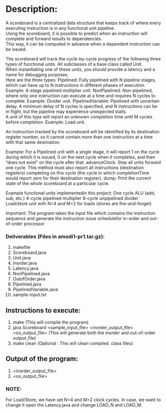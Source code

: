 # Description:
A scoreboard is a centralized data structure that keeps track of where every executing instruction is in any functional unit pipeline.  
Using the scoreboard, it is possible to predict when an instruction will complete and forward results to dependencies.  
This way, it can be computed in advance when a dependent instruction can be issued.

The scoreboard will track the cycle-by-cycle progress of the following three types of functional units. All subclasses of a base class called Unit.  
When instantiating one of these units, you should provide a latency and a name for debugging purposes.  
Here are the three types:
Pipelined:  Fully pipelined with N pipeline stages, which can have up to N instructions in different phases of execution.  Example:  4-stage pipelined multiplier unit.
NonPipelined:  Non-pipelined, where only one instruction can execute at a time and requires N cycles to complete.  Example:  Divider unit.
PipelinedVariable:  Pipelined with uncertain delay.  A minimum delay of N cycles is specified, and N instructions can be in flight, but the pipeline may experience unexpected stalls.  
	A unit of this type will report an unknown completion time until M cycles before completion.  Example:  Load unit.

An instruction tracked by the scoreboard will be identified by its destination register number, so it cannot contain more than one instruction at a time with that same destination.


Example:  For a Pipelined unit with a single stage, it will report 1 on the cycle during which it is issued, 0 on the next cycle when it completes, and then “does not exist” on the cycle after that.
advanceClock:  Step all units forward one cycle.
This method must also report all instructions (destination registers) completing on this cycle (the cycle in which completionTime would report zero for their destination register).
dump:  Print the current state of the whole scoreboard at a particular cycle.

Example functional units implementedin this project:
One cycle ALU (add, sub, etc.)
4-cycle pipelined multiplier
8-cycle unpipelined divider
Load/store unit with N=4 and M=2 for loads (stores are fire-and-forget)

Important: The program takes the input file which contains the instruction sequence and generate the instruction issue schedulefor in-order and out-of-order processor

### Deliverables (Files in amodi1-pr1.tar.gz):
1. makefile
2. Scoreboard.java
3. Unit.java 
4. Inorder.java
5. Latency.java
6. NonPipelined.java
7. OutofOrder.java
8. Pipelined.java
9. PipelinedVariable.java
10. sample-input.txt

## Instructions to execute:
1. make 						       (This will compile the program)
2. java Scoreboard <sample_input_file> <inorder_output_file> <oo_output_file>  	(This will generate both the inorder and out-of-order output_file)
3. make clean 						(Optional : This will clean compiled .class files)

## Output of the program:
1. <inorder_output_file>
2. <oo_output_file>

### NOTE: 
For Load/Store, we have set N=4 and M=2 clock cycles. In case, we want to change it open the Latency.java and change LOAD_N and LOAD_M. 
